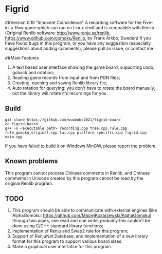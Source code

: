 # Figrid
##Version 0.10 "Innocent Coincidence"
A recording software for the Five-in-a-Row game which can run on Linux shell and is compatible with Renlib.
(Original Renlib software: <http://www.renju.se/renlib>, <https://www.github.com/gomoku/Renlib>, by Frank Arkbo, Sweden)
If you have found bugs in this program, or you have any suggestion (especially suggestions about adding comments), please pull an issue, or contact me.

##Main Features
1. A text based user interface showing the game board, supporting undo, goback and rotation;
2. Reading game records from input and from PGN files;
3. Creating, opening and saving Renlib library file;
4. Auto rotation for querying: you don't have to rotate the board manually, but the library will rotate it's recordings for you.

## Build
```
git clone https://github.com/wuwbobo2021/figrid-board
cd figrid-board
g++ -o <executable path> recording.cpp tree.cpp rule.cpp rule_gomoku_original.cpp tui.cpp platform_specific.cpp figrid.cpp main.cpp
```
If you have failed to build it on Windows MinGW, please report the problem.

## Known problems
This program cannot process Chinese comments in Renlib, and Chinese comments in Unicode created by this program cannot be read by the original Renlib program.

## TODO
1. This program should be able to communicate with external engines (like AlphaGomoku: <https://github.com/MaciejKozarzewski/AlphaGomoku>) through two pipes, one read and one write, probably this couldn't be done using C/C++ standard library functions;
2. Implementation of Renju and Swap2 rule for this program;
3. Support of RenjuNet Database; and implementation of a new library format for this program to support various board sizes.
4. Make a graphical user interfafce for this program.

